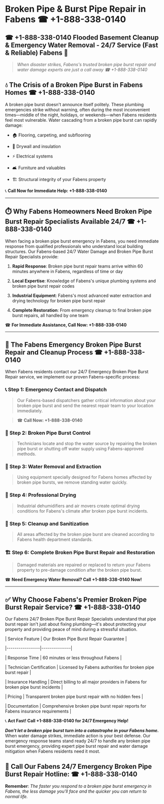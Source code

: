 # Broken Pipe & Burst Pipe Repair in Fabens ☎ +1-888-338-0140  
## ☎ +1-888-338-0140 Flooded Basement Cleanup & Emergency Water Removal - 24/7 Service (Fast & Reliable) Fabens 🚨  

> *When disaster strikes, Fabens's trusted broken pipe burst repair and water damage experts are just a call away ☎ +1-888-338-0140*  

## 💧 The Crisis of a Broken Pipe Burst in Fabens Homes ☎ +1-888-338-0140  

A broken pipe burst doesn't announce itself politely. These plumbing emergencies strike without warning, often during the most inconvenient times—middle of the night, holidays, or weekends—when Fabens residents feel most vulnerable. Water cascading from a broken pipe burst can rapidly damage:  

* 🏠 Flooring, carpeting, and subflooring  
* 🧱 Drywall and insulation  
* ⚡ Electrical systems  
* 🛋️ Furniture and valuables  
* 🏗️ Structural integrity of your Fabens property  

📞 **Call Now for Immediate Help: +1-888-338-0140**  

---  

## ⏱️ Why Fabens Homeowners Need Broken Pipe Burst Repair Specialists Available 24/7 ☎ +1-888-338-0140  

When facing a broken pipe burst emergency in Fabens, you need immediate response from qualified professionals who understand local building structures. Our Fabens-based 24/7 Water Damage and Broken Pipe Burst Repair Specialists provide:  

1. **Rapid Response**: Broken pipe burst repair teams arrive within 60 minutes anywhere in Fabens, regardless of time or day  
2. **Local Expertise**: Knowledge of Fabens's unique plumbing systems and broken pipe burst repair codes  
3. **Industrial Equipment**: Fabens's most advanced water extraction and drying technology for broken pipe burst repair  
4. **Complete Restoration**: From emergency cleanup to final broken pipe burst repairs, all handled by one team  

☎ **For Immediate Assistance, Call Now: +1-888-338-0140**  

---  

## 🔧 The Fabens Emergency Broken Pipe Burst Repair and Cleanup Process ☎ +1-888-338-0140  

When Fabens residents contact our 24/7 Emergency Broken Pipe Burst Repair service, we implement our proven Fabens-specific process:  

### 📞 Step 1: Emergency Contact and Dispatch  
> Our Fabens-based dispatchers gather critical information about your broken pipe burst and send the nearest repair team to your location immediately.  
> ☎ **Call Now: +1-888-338-0140**  

### 🚿 Step 2: Broken Pipe Burst Control  
> Technicians locate and stop the water source by repairing the broken pipe burst or shutting off water supply using Fabens-approved methods.  

### 🌊 Step 3: Water Removal and Extraction  
> Using equipment specially designed for Fabens homes affected by broken pipe bursts, we remove standing water quickly.  

### 💨 Step 4: Professional Drying  
> Industrial dehumidifiers and air movers create optimal drying conditions for Fabens's climate after broken pipe burst incidents.  

### 🧼 Step 5: Cleanup and Sanitization  
> All areas affected by the broken pipe burst are cleaned according to Fabens health department standards.  

### 🏗️ Step 6: Complete Broken Pipe Burst Repair and Restoration  
> Damaged materials are repaired or replaced to return your Fabens property to pre-damage condition after the broken pipe burst.  

☎ **Need Emergency Water Removal? Call +1-888-338-0140 Now!**  

---  

## ✅ Why Choose Fabens's Premier Broken Pipe Burst Repair Service? ☎ +1-888-338-0140  

Our Fabens 24/7 Broken Pipe Burst Repair Specialists understand that pipe burst repair isn't just about fixing plumbing—it's about protecting your property and providing peace of mind during a stressful situation.  

| Service Feature | Our Broken Pipe Burst Repair Guarantee |  
|-----------------|---------------|  
| Response Time | 60 minutes or less throughout Fabens |  
| Technician Certification | Licensed by Fabens authorities for broken pipe burst repair |  
| Insurance Handling | Direct billing to all major providers in Fabens for broken pipe burst incidents |  
| Pricing | Transparent broken pipe burst repair with no hidden fees |  
| Documentation | Comprehensive broken pipe burst repair reports for Fabens insurance requirements |  

📞 **Act Fast! Call +1-888-338-0140 for 24/7 Emergency Help!**  

***Don't let a broken pipe burst turn into a catastrophe in your Fabens home.*** When water damage strikes, immediate action is your best defense. Our emergency response teams stand ready 24/7 to handle any broken pipe burst emergency, providing expert pipe burst repair and water damage mitigation when Fabens residents need it most.  

## 📱 Call Our Fabens 24/7 Emergency Broken Pipe Burst Repair Hotline: ☎ +1-888-338-0140  

**Remember**: *The faster you respond to a broken pipe burst emergency in Fabens, the less damage you'll face and the quicker you can return to normal life.*